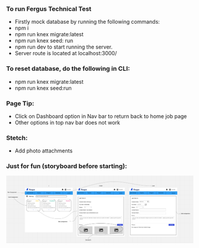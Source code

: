 ### To run Fergus Technical Test

- Firstly mock database by running the following commands:
- npm i
- npm run knex migrate:latest
- npm run knex seed: run
- npm run dev to start running the server.
- Server route is located at localhost:3000/


### To reset database, do the following in CLI:
- npm run knex migrate:latest
- npm run knex seed:run

### Page Tip:
- Click on Dashboard option in Nav bar to return back to home job page
- Other options in top nav bar does not work

### Stetch:
- Add photo attachments

### Just for fun (storyboard before starting):
![Storyboard](./wireframe.png)
